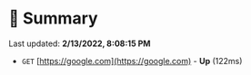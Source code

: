 # 📖 Summary
Last updated: **2/13/2022, 8:08:15 PM**

- `GET` [https://google.com](https://google.com) - **Up** (122ms)
